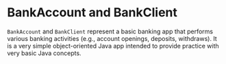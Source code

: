# BankAccount and BankClient
`BankAccount` and `BankClient` represent a basic banking app that performs various banking activities (e.g., account openings, deposits, withdraws). It is a very simple object-oriented Java app intended to provide practice with very basic Java concepts.

